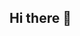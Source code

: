 ## Hi there 👋

<!--
**melikeyumna/melikeyumna** is a ✨ _special_ ✨ repository because its `README.md` (this file) appears on your GitHub profile.

Here are some ideas to get you started:

- 🔭 I’m currently studying computer science and I’m a freshman at Bilkent University 
